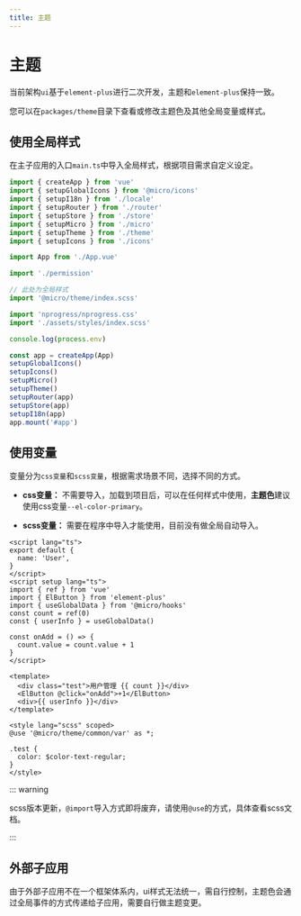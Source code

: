 ```yaml
---
title: 主题
---
```


# 主题

当前架构`ui`基于`element-plus`进行二次开发，主题和`element-plus`保持一致。

您可以在`packages/theme`目录下查看或修改主题色及其他全局变量或样式。

## 使用全局样式

在主子应用的入口`main.ts`中导入全局样式，根据项目需求自定义设定。
```ts
import { createApp } from 'vue'
import { setupGlobalIcons } from '@micro/icons'
import { setupI18n } from './locale'
import { setupRouter } from './router'
import { setupStore } from './store'
import { setupMicro } from './micro'
import { setupTheme } from './theme'
import { setupIcons } from './icons'

import App from './App.vue'

import './permission'

// 此处为全局样式
import '@micro/theme/index.scss'

import 'nprogress/nprogress.css'
import './assets/styles/index.scss'

console.log(process.env)

const app = createApp(App)
setupGlobalIcons()
setupIcons()
setupMicro()
setupTheme()
setupRouter(app)
setupStore(app)
setupI18n(app)
app.mount('#app')
```

## 使用变量

变量分为`css变量`和`scss变量`，根据需求场景不同，选择不同的方式。

- **css变量：** 不需要导入，加载到项目后，可以在任何样式中使用，**主题色**建议使用css变量`--el-color-primary`。

- **scss变量：** 需要在程序中导入才能使用，目前没有做全局自动导入。

```vue
<script lang="ts">
export default {
  name: 'User',
}
</script>
<script setup lang="ts">
import { ref } from 'vue'
import { ElButton } from 'element-plus'
import { useGlobalData } from '@micro/hooks'
const count = ref(0)
const { userInfo } = useGlobalData()

const onAdd = () => {
  count.value = count.value + 1
}
</script>

<template>
  <div class="test">用户管理 {{ count }}</div>
  <ElButton @click="onAdd">+1</ElButton>
  <div>{{ userInfo }}</div>
</template>

<style lang="scss" scoped>
@use '@micro/theme/common/var' as *;

.test {
  color: $color-text-regular;
}
</style>

```

::: warning

scss版本更新，`@import`导入方式即将废弃，请使用`@use`的方式，具体查看scss文档。

:::

## 外部子应用

由于外部子应用不在一个框架体系内，ui样式无法统一，需自行控制，主题色会通过全局事件的方式传递给子应用，需要自行做主题变更。